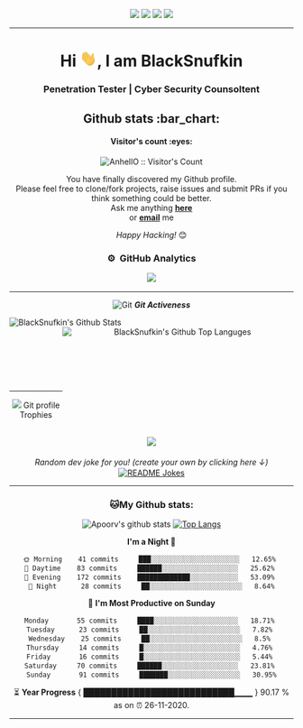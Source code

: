  <p align="center">

<img src="https://img.shields.io/badge/Age-26-blue" />
  <img src="https://img.shields.io/badge/Focus-Infrastructure%20PT-brightgreen" />
  <img src="https://img.shields.io/badge/Lives-Sri%20Lanka-success" />
  <img src="https://img.shields.io/badge/Languages-PowerShell%20%26%20Python-brightgreen" />
</p>
<hr>
<h1 align="center">Hi <img src="https://raw.githubusercontent.com/ABSphreak/ABSphreak/master/gifs/Hi.gif" width="30px">, I am BlackSnufkin </h1>
<h3 align="center">Penetration Tester | Cyber Security Counsoltent </h3>

<h2 align="center">Github stats :bar_chart:</h2>
<h4 align="center">Visitor's count :eyes:</h4>

<p align="center"><img src="https://profile-counter.glitch.me/{AnhellO}/count.svg" alt="AnhellO :: Visitor's Count" /></p>



<div align="center">

You have finally discovered my Github profile. <br>
Please feel free to clone/fork projects, raise issues and submit PRs if you think something could be better. <br>
Ask me anything <a href="https://github.com/BlackSnufkin/BlackSnufkin/issues/new"><b>here</b></a><br>
or <a href="mailto:BlackSnufkin@outlook.com"><b>email</b></a> me

<i>Happy Hacking!</i> 😊

</div>

<div align="center">

### ⚙️ &nbsp;GitHub Analytics

<p align="center">
<a href="https://github.com/BlackSufkin">

  <img height="180em" src="https://github-readme-stats-eight-theta.vercel.app/api/top-langs/?username=BlackSnufkin&layout=compact&langs_count=8&theme=chartreuse-dark"/>
</a>
</p>

  
  
  <hr>
  <p align="center">
 <img src="https://media.giphy.com/media/TEnXkcsHrP4YedChhA/giphy.gif" width="30px" alt="Git"/>&nbsp;<i><b>Git Activeness</b></i></p>
 
<p><img align="left" src="https://github-readme-stats.vercel.app/api/top-langs?username=BlackSnufkin&show_icons=true&locale=en&layout=compact&theme=chartreuse-dark" alt="BlackSnufkin's Github Stats" /></p>
<p>&nbsp;<img align="right" src="https://github-readme-stats.vercel.app/api?username=BlackSnufkin&show_icons=true&locale=en&theme=chartreuse-dark" alt="BlackSnufkin's Github Top Languges" width="410" height="180em" /></p>
<br><br><br><br><br>

<hr>
 <p align="center"><img src="https://media.giphy.com/media/QaMcXSekUWx7aogAUr/giphy.gif" width="30" />&nbsp;Git profile Trophies</p><br>
<img src="https://github-profile-trophy.vercel.app/?username=BlackSnufkin&theme=juicyfresh&no-bg=true" />

</br>
</br>
<i>Random dev joke for you! (create your own by clicking here ↓)</i><br>
<a href="https://readme-jokes.vercel.app"><img align="center" src="https://readme-jokes.vercel.app/api" alt="README Jokes"></a>



---
### 🐱My Github stats:
![Apoorv's github stats](https://github-readme-stats.vercel.app/api?username=BlackSnufkin&show_icons=true&title_color=ffc857&icon_color=8ac926&text_color=daf7dc&bg_color=151515&hide=["stars"])
[![Top Langs](https://github-readme-stats.vercel.app/api/top-langs/?username=BlackSnufkin&layout=compact&text_color=daf7dc&bg_color=151515)](https://github.com/anuraghazra/github-readme-stats)

<!--START_SECTION:waka-->
**I'm a Night 🦉** 

```text
🌞 Morning    41 commits     ███░░░░░░░░░░░░░░░░░░░░░░   12.65% 
🌆 Daytime    83 commits     ██████░░░░░░░░░░░░░░░░░░░   25.62% 
🌃 Evening    172 commits    █████████████░░░░░░░░░░░░   53.09% 
🌙 Night      28 commits     ██░░░░░░░░░░░░░░░░░░░░░░░   8.64%

```
📅 **I'm Most Productive on Sunday** 

```text
Monday       55 commits     ████░░░░░░░░░░░░░░░░░░░░░   18.71% 
Tuesday      23 commits     ██░░░░░░░░░░░░░░░░░░░░░░░   7.82% 
Wednesday    25 commits     ██░░░░░░░░░░░░░░░░░░░░░░░   8.5% 
Thursday     14 commits     █░░░░░░░░░░░░░░░░░░░░░░░░   4.76% 
Friday       16 commits     █░░░░░░░░░░░░░░░░░░░░░░░░   5.44% 
Saturday     70 commits     ██████░░░░░░░░░░░░░░░░░░░   23.81% 
Sunday       91 commits     ███████░░░░░░░░░░░░░░░░░░   30.95%

```



<!--END_SECTION:waka-->

⏳ **Year Progress** { ███████████████████████████▁▁▁ } 90.17 % as on ⏰ 26-11-2020.

---
